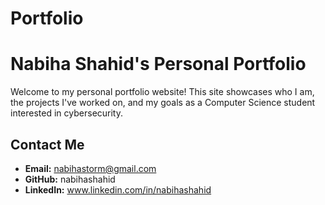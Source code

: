 # Portfolio
# Nabiha Shahid's Personal Portfolio

Welcome to my personal portfolio website! This site showcases who I am, the projects I've worked on, and my goals as a Computer Science student interested in cybersecurity.
## Contact Me

- **Email:** nabihastorm@gmail.com
- **GitHub:** nabihashahid
- **LinkedIn:** www.linkedin.com/in/nabihashahid 

